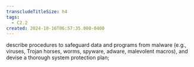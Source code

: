 ```yaml
---
transcludeTitleSize: h4
tags:
  - C2.2
created: 2024-10-16T06:57:35.000-0400
---
```

describe procedures to safeguard data and programs from malware (e.g., viruses, Trojan horses, worms, spyware, adware, malevolent macros), and devise a thorough system protection plan;